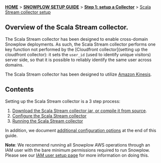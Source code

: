 [**HOME**](Home) > [**SNOWPLOW SETUP GUIDE**](Setting-up-Snowplow) > [**Step 1: setup a Collector**](Setting-up-a-Collector) > [Scala Stream collector setup](Setting-up-the-Scala-Stream-collector)

## Overview of the Scala Stream collector.

The Scala Stream collector has been designed to enable cross-domain Snowplow deployments. As such, the Scala Stream collector performs one key function not performed by the [Cloudfront collector](setting up the cloudfront collector): it sets the `user_id` (used to identify unique visitors) server side, so that it is possible to reliably identify the same user across domains.

The Scala Stream collector has been designed to utilize [Amazon Kinesis][kinesis].

## Contents

Setting up the Scala Stream collector is a 3 step process:

1. [Download the Scala Stream collector jar, or compile it from source](Download-the-Scala-Stream-collector-jar-file-or-compile-it-from-source).
2. [Configure the Scala Stream collector](Configure-the-Scala-Stream-collector)
3. [Running the Scala Stream collector](Running-the-Scala-Stream-collector)


In addition, we document [additional configuration options](additional-configuration-options) at the end of this guide.

**Note**: We recommend running all Snowplow AWS operations through an IAM user with the bare minimum permissions required to run Snowplow. Please see our [IAM user setup page](IAM-setup) for more information on doing this.


[kinesis]: http://aws.amazon.com/kinesis/
